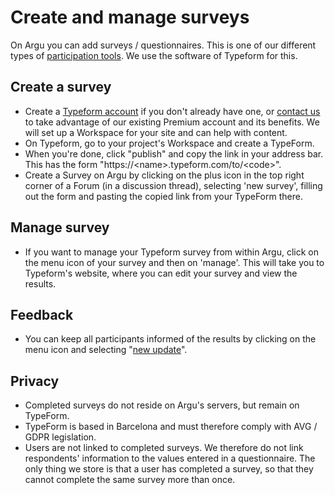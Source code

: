 # Create and manage surveys

On Argu you can add surveys / questionnaires. This is one of our different types of [participation tools](https://argu.co/argu/t/10578). We use the software of Typeform for this.

## Create a survey

- Create a [Typeform account](https://admin.typeform.com/signup) if you don't already have one, or [contact us](info@argu.co) to take advantage of our existing Premium account and its benefits. We will set up a Workspace for your site and can help with content.
- On Typeform, go to your project's Workspace and create a TypeForm.
- When you're done, click "publish" and copy the link in your address bar. This has the form "https://&lt;name&gt;.typeform.com/to/&lt;code&gt;".
- Create a Survey on Argu by clicking on the plus icon in the top right corner of a Forum (in a discussion thread), selecting 'new survey', filling out the form and pasting the copied link from your TypeForm there.

## Manage survey

- If you want to manage your Typeform survey from within Argu, click on the menu icon of your survey and then on 'manage'. This will take you to Typeform's website, where you can edit your survey and view the results.

## Feedback

- You can keep all participants informed of the results by clicking on the menu icon and selecting "[new update](https://argu.co/argu/t/10537)".

## Privacy

- Completed surveys do not reside on Argu's servers, but remain on TypeForm.
- TypeForm is based in Barcelona and must therefore comply with AVG / GDPR legislation.
- Users are not linked to completed surveys. We therefore do not link respondents' information to the values entered in a questionnaire. The only thing we store is that a user has completed a survey, so that they cannot complete the same survey more than once.
